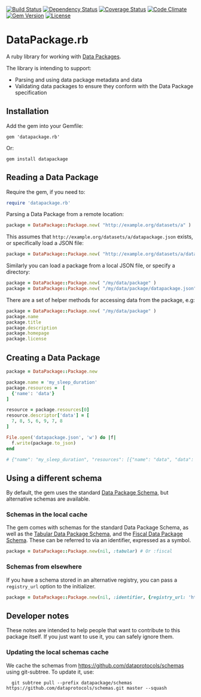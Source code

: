 [![Build Status](http://img.shields.io/travis/theodi/datapackage.rb.svg?style=flat-square)](https://travis-ci.org/theodi/datapackage.rb)
[![Dependency Status](http://img.shields.io/gemnasium/theodi/datapackage.rb.svg?style=flat-square)](https://gemnasium.com/theodi/datapackage.rb)
[![Coverage Status](http://img.shields.io/coveralls/theodi/datapackage.rb.svg?style=flat-square)](https://coveralls.io/r/theodi/datapackage.rb)
[![Code Climate](http://img.shields.io/codeclimate/github/theodi/datapackage.rb.svg?style=flat-square)](https://codeclimate.com/github/theodi/datapackage.rb)
[![Gem Version](http://img.shields.io/gem/v/datapackage.svg?style=flat-square)](https://rubygems.org/gems/datapackage)
[![License](http://img.shields.io/:license-mit-blue.svg?style=flat-square)](http://theodi.mit-license.org)

# DataPackage.rb

A ruby library for working with [Data Packages](http://dataprotocols.org/data-packages/).

The library is intending to support:

* Parsing and using data package metadata and data
* Validating data packages to ensure they conform with the Data Package specification

## Installation

Add the gem into your Gemfile:

```
gem 'datapackage.rb'
```

Or:

```
gem install datapackage
```

## Reading a Data Package

Require the gem, if you need to:

```ruby
require 'datapackage.rb'
```

Parsing a Data Package from a remote location:

```ruby
package = DataPackage::Package.new( "http://example.org/datasets/a" )
```

This assumes that `http://example.org/datasets/a/datapackage.json` exists, or specifically load a JSON file:

```ruby
package = DataPackage::Package.new( "http://example.org/datasets/a/datapackage.json" )
```

Similarly you can load a package from a local JSON file, or specify a directory:

```ruby
package = DataPackage::Package.new( "/my/data/package" )
package = DataPackage::Package.new( "/my/data/package/datapackage.json" )
```

There are a set of helper methods for accessing data from the package, e.g:

```ruby
package = DataPackage::Package.new( "/my/data/package" )
package.name
package.title
package.description
package.homepage
package.license
```

## Creating a Data Package

```ruby
package = DataPackage::Package.new

package.name = 'my_sleep_duration'
package.resources =  [
  {'name': 'data'}
]

resource = package.resources[0]
resource.descriptor['data'] = [
  7, 8, 5, 6, 9, 7, 8
]

File.open('datapackage.json', 'w') do |f|
  f.write(package.to_json)
end

# {"name": "my_sleep_duration", "resources": [{"name": "data", "data": [7, 8, 5, 6, 9, 7, 8]}]}
```

## Using a different schema

By default, the gem uses the standard [Data Package Schema](http://specs.frictionlessdata.io/data-packages/), but alternative schemas are available.

### Schemas in the local cache

The gem comes with schemas for the standard Data Package Schema, as well as the [Tabular Data Package Schema](http://specs.frictionlessdata.io/tabular-data-package/), and the [Fiscal Data Package Schema](http://fiscal.dataprotocols.org/spec/). These can be referred to via an identifier, expressed as a symbol.

```ruby
package = DataPackage::Package.new(nil, :tabular) # Or :fiscal
```

### Schemas from elsewhere

If you have a schema stored in an alternative registry, you can pass a `registry_url` option to the initializer.

```ruby
package = DataPackage::Package.new(nil, :identifier, {registry_url: 'http://example.org/my-registry.csv'} )
```

## Developer notes

These notes are intended to help people that want to contribute to this package itself. If you just want to use it, you can safely ignore them.

### Updating the local schemas cache

We cache the schemas from https://github.com/dataprotocols/schemas using git-subtree. To update it, use:

```
  git subtree pull --prefix datapackage/schemas https://github.com/dataprotocols/schemas.git master --squash
```
